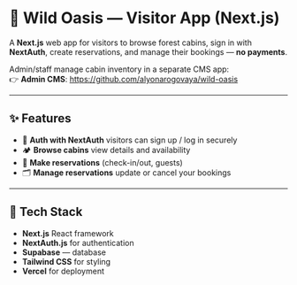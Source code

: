 # 🌲 Wild Oasis — Visitor App (Next.js)

A **Next.js** web app for visitors to browse forest cabins, sign in with
**NextAuth**, create reservations, and manage their bookings — **no payments**.

Admin/staff manage cabin inventory in a separate CMS app:  
👉 **Admin CMS**: https://github.com/alyonarogovaya/wild-oasis

---

## ✨ Features

- 🔑 **Auth with NextAuth** visitors can sign up / log in securely
- 🏕 **Browse cabins** view details and availability
- 📅 **Make reservations** (check-in/out, guests)
- 🗂 **Manage reservations** update or cancel your bookings

---

## 🧰 Tech Stack

- **Next.js** React framework
- **NextAuth.js** for authentication
- **Supabase** — database
- **Tailwind CSS** for styling
- **Vercel** for deployment
